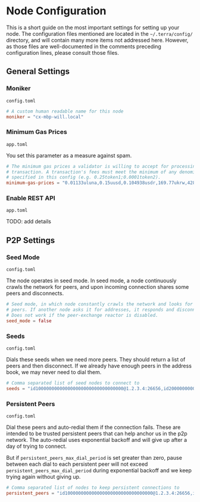 # Node Configuration

This is a short guide on the most important settings for setting up your node. The configuration files mentioned are located in the `~/.terra/config/` directory, and will contain many more items not addressed here. However, as those files are well-documented in the comments preceding configuration lines, please consult those files.

## General Settings

### Moniker

`config.toml`

```toml
# A custom human readable name for this node
moniker = "cx-mbp-will.local"
```

### Minimum Gas Prices

`app.toml`

You set this parameter as a measure against spam.

```toml
# The minimum gas prices a validator is willing to accept for processing a
# transaction. A transaction's fees must meet the minimum of any denomination
# specified in this config (e.g. 0.25token1;0.0001token2).
minimum-gas-prices = "0.01133uluna,0.15uusd,0.104938usdr,169.77ukrw,428.571umnt,0.125ueur,0.98ucny,16.37ujpy,0.11ugbp,10.88uinr,0.19ucad,0.14uchf,0.19uaud,0.2usgd,4.62uthb,1.25usek,1.25unok,0.9udkk,2180.0uidr,7.6uphp"
```

### Enable REST API

`app.toml`

TODO: add details
## P2P Settings

### Seed Mode

`config.toml`

The node operates in seed mode. In seed mode, a node continuously crawls the network for peers, and upon incoming connection shares some peers and disconnects.

```toml
# Seed mode, in which node constantly crawls the network and looks for
# peers. If another node asks it for addresses, it responds and disconnects.
# Does not work if the peer-exchange reactor is disabled.
seed_mode = false
```

### Seeds

`config.toml`

Dials these seeds when we need more peers. They should return a list of peers and then disconnect. If we already have enough peers in the address book, we may never need to dial them.

```toml
# Comma separated list of seed nodes to connect to
seeds = "id100000000000000000000000000000000@1.2.3.4:26656,id200000000000000000000000000000000@2.3.4.5:4444"
```

### Persistent Peers

`config.toml`

Dial these peers and auto-redial them if the connection fails. These are intended to be trusted persistent peers that can help anchor us in the p2p network. The auto-redial uses exponential backoff and will give up after a day of trying to connect.

But if `persistent_peers_max_dial_period` is set greater than zero, pause between each dial to each persistent peer will not exceed `persistent_peers_max_dial_period` during exponential backoff and we keep trying again without giving up.

```toml
# Comma separated list of nodes to keep persistent connections to
persistent_peers = "id100000000000000000000000000000000@1.2.3.4:26656,id200000000000000000000000000000000@2.3.4.5:26656"
```
